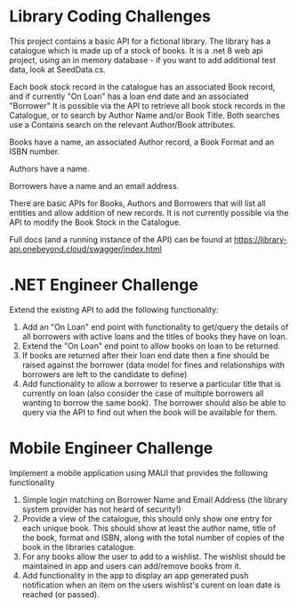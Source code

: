 # Library Coding Challenges
This project contains a basic API for a fictional library. The library has a catalogue which is made up of a stock of books. It is a .net 8 web api project, using an in memory database - if you want to add additional test data, look at SeedData.cs.

Each book stock record in the catalogue has an associated Book record, and if currently "On Loan" has a loan end date and an associated "Borrower"
It is possible via the API to retrieve all book stock records in the Catalogue, or to search by Author Name and/or Book Title. Both searches use a Contains search on the relevant Author/Book attributes.

Books have a name, an associated Author record, a Book Format and an ISBN number.

Authors have a name.

Borrowers have a name and an email address.

There are basic APIs for Books, Authors and Borrowers that will list all entities and allow addition of new records. It is not currently possible via the API to modify the Book Stock in the Catalogue.

Full docs (and a running instance of the API) can be found at https://library-api.onebeyond.cloud/swagger/index.html

# .NET Engineer Challenge

Extend the existing API to add the following functionality:
1. Add an "On Loan" end point with functionality to get/query the details of all borrowers with active loans and the titles of books they have on loan.
2. Extend the "On Loan" end point to allow books on loan to be returned. 
3. If books are returned after their loan end date then a fine should be raised against the borrower (data model for fines and relationships with borrowers are left to the candidate to define)
4. Add functionality to allow a borrower to reserve a particular title that is currently on loan (also consider the case of multiple borrowers all wanting to borrow the same book). The borrower should also be able to query via the API to find out when the book will be available for them.


# Mobile Engineer Challenge
Implement a mobile application using MAUI that provides the following functionality
1.	Simple login matching on Borrower Name and Email Address (the library system provider has not heard of security!)
2.	Provide a view of the catalogue, this should only show one entry for each unique book. This should show at least the author name, title of the book, format and ISBN, along with the total number of copies of the book in the libraries catalogue.
3.	For any books allow the user to add to a wishlist. The wishlist should be maintained in app and users can add/remove books from it. 
4.	Add functionality in the app to display an app generated push notification when an item on the users wishlist's curent on loan date is reached (or passed).

